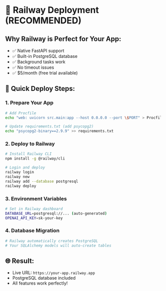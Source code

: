 # 🚂 Railway Deployment (RECOMMENDED)

## Why Railway is Perfect for Your App:
- ✅ Native FastAPI support
- ✅ Built-in PostgreSQL database
- ✅ Background tasks work
- ✅ No timeout issues
- ✅ $5/month (free trial available)

## 🚀 Quick Deploy Steps:

### 1. Prepare Your App
```bash
# Add Procfile
echo "web: uvicorn src.main:app --host 0.0.0.0 --port \$PORT" > Procfile

# Update requirements.txt (add psycopg2)
echo "psycopg2-binary==2.9.9" >> requirements.txt
```

### 2. Deploy to Railway
```bash
# Install Railway CLI
npm install -g @railway/cli

# Login and deploy
railway login
railway new
railway add --database postgresql
railway deploy
```

### 3. Environment Variables
```bash
# Set in Railway dashboard
DATABASE_URL=postgresql://... (auto-generated)
OPENAI_API_KEY=sk-your-key
```

### 4. Database Migration
```bash
# Railway automatically creates PostgreSQL
# Your SQLAlchemy models will auto-create tables
```

## 🌐 Result:
- Live URL: `https://your-app.railway.app`
- PostgreSQL database included
- All features work perfectly!
